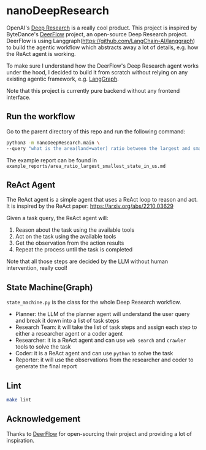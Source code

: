 # nanoDeepResearch
OpenAI's [Deep Research](https://openai.com/index/introducing-deep-research/) is a really cool product. This project is inspired by ByteDance's [DeerFlow](https://github.com/bytedance/deer-flow) project, an open-source Deep Research project. DeerFlow is using Langgraph(https://github.com/LangChain-AI/langgraph) to build the agentic workflow which abstracts away a lot of details, e.g. how the ReAct agent is working.

To make sure I understand how the DeerFlow's Deep Research agent works under the hood, I decided to build it from scratch without relying on any existing agentic framework, e.g. [LangGraph](https://www.langchain.com/langgraph).

Note that this project is currently pure backend without any frontend interface.

## Run the workflow

Go to the parent directory of this repo and run the following command:

```bash
python3 -m nanoDeepResearch.main \
--query "what is the area(land+water) ratio between the largest and smallest states in the US"
```

The example report can be found in `example_reports/area_ratio_largest_smallest_state_in_us.md`

## ReAct Agent

The ReAct agent is a simple agent that uses a ReAct loop to reason and act. It is inspired by the ReAct paper: https://arxiv.org/abs/2210.03629

Given a task query, the ReAct agent will:
1. Reason about the task using the available tools
2. Act on the task using the available tools
3. Get the observation from the action results
4. Repeat the process until the task is completed

Note that all those steps are decided by the LLM without human intervention, really cool!

## State Machine(Graph)

`state_machine.py` is the class for the whole Deep Research workflow.
- Planner: the LLM of the planner agent will understand the user query and break it down into a list of task steps
- Research Team: it will take the list of task steps and assign each step to either a researcher agent or a coder agent
- Researcher: it is a ReAct agent and can use `web search` and `crawler` tools to solve the task
- Coder: it is a ReAct agent and can use `python` to solve the task
- Reporter: it will use the observations from the researcher and coder to generate the final report

## Lint

```bash
make lint
```

## Acknowledgement

Thanks to [DeerFlow](https://github.com/bytedance/deer-flow) for open-sourcing their project and providing a lot of inspiration.
